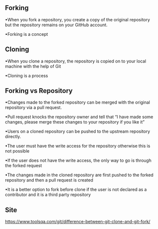 
## Forking

•When you fork a repository, you create a copy of the original repository but the repository remains on your GitHub account.

•Forking is a concept 

## Cloning 
•When you clone a repository, the repository is copied on to your local machine with the help of Git

•Cloning is a process


## Forking vs Repository 

•Changes made to the forked repository can be merged with the original repository via a pull request. 

•Pull request knocks the repository owner and tell that “I have made some changes, please merge these changes to your repository if you like it”

•Users on a cloned repository can be pushed to the upstream repository directly.

•The user must have the write access for the repository otherwise this is not possible

•If the user does not have the write access, the only way to go is through the forked request

•The changes made in the cloned repository are first pushed to the forked repository and then a pull request is created

•It is a better option to fork before clone if the user is not declared as a contributor and it is a third party repository

## Site
https://www.toolsqa.com/git/difference-between-git-clone-and-git-fork/

